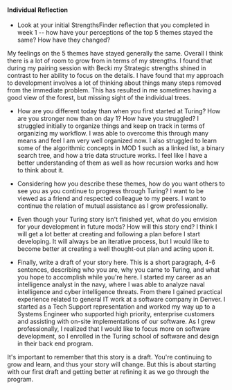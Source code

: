 #### Individual Reflection

* Look at your initial StrengthsFinder reflection that you completed in week 1 -- how have your perceptions of the top 5 themes stayed the same? How have they changed?

My feelings on the 5 themes have stayed generally the same.  Overall I think there is a lot of room to grow from in terms of my strengths.  I found that during my pairing session with Becki my Strategic strengths shined in contrast to her ability to focus on the details.  I have found that my approach to development involves a lot of thinking about things many steps removed from the immediate problem.  This has resulted in me sometimes having a good view of the forest, but missing sight of the individual trees.


* How are you different today than when you first started at Turing? How are you stronger now than on day 1? How have you struggled?
I struggled initially to organize things and keep on track in terms of organizing my workflow.  I was able to overcome this through many means and feel I am very well organized now.  I also struggled to learn some of the algorithmic concepts in MOD 1 such as a linked list, a binary search tree, and how a trie data structure works.  I feel like I have a better understanding of them as well as how recursion works and how to think about it.

* Considering how you describe these themes, how do you want others to see you as you continue to progress through Turing?
I want to be viewed as a friend and respected colleague to my peers.  I want to continue the relation of mutual assistance as I grow professionally.

* Even though your Turing story isn't finished yet, what do you envision for your development in future mods? How will this story end?
I think I will get a lot better at creating and following a plan before I start developing.  It will always be an iterative process, but I would like to become better at creating a well thought-out plan and acting upon it.

* Finally, write a draft of your story here. This is a short paragraph, 4-6 sentences, describing who you are, why you came to Turing, and what you hope to accomplish while you're here.
I started my career as an intelligence analyst in the navy, where I was able to analyze naval intelligence and cyber intelligence threats.  From there I gained practical experience related to general IT work at a software company in Denver.  I started as a Tech Support representation and worked my way up to a Systems Engineer who supported high priority, enterprise customers and assisting with on-site implementations of our software.  As I grew professionally, I realized that I would like to focus more on software development, so I enrolled in the Turing school of software and design in their back end program.

It's important to remember that this story is a draft. You're continuing to grow and learn, and thus your story will change. But this is about starting with our first draft and getting better at refining it as we go through the program.

